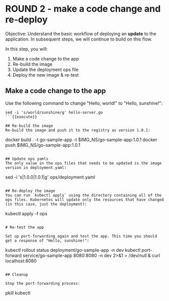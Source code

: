 # ROUND 2 - make a code change and re-deploy

Objective:
Understand the basic workflow of deploying an **update** to the application. In subsequent steps, we will continue to build on this flow.

In this step, you will:
1. Make a code change to the app
2. Re-build the image
3. Update the deployment ops file
4. Deploy the new image & re-test

## Make a code change to the app
Use the following command to change "Hello, world!" to "Hello, sunshine!":

```
sed -i 's/world/sunshine/g' hello-server.go
```{{execute}}

## Re-build the image
Re-build the image and push it to the registry as version 1.0.1:

```
docker build . -t go-sample-app -t $IMG_NS/go-sample-app:1.0.1
docker push $IMG_NS/go-sample-app:1.0.1
```{{execute}}

## Update ops yamls
The only value in the ops files that needs to be updated is the image version in deployment.yaml:

```
sed -i 's|1.0.0|1.0.1|g' ops/deployment.yaml
```{{execute}}

## Re-deploy the image
You can run `kubectl apply` using the directory containing all of the ops files. Kubernetes will update only the resources that have changed (in this case, just the deployment):

```
kubectl apply -f ops
```{{execute}}

# Re-test the app

Set up port-forwarding again and test the app. This time you should get a response of "Hello, sunshine!":

```
kubectl rollout status deployment/go-sample-app -n dev
kubectl port-forward service/go-sample-app 8080:8080 -n dev 2>&1 > /dev/null &
curl localhost:8080
```{{execute}}

## Cleanup

Stop the port-forwarding process:

```
pkill kubectl
```{{execute}}
